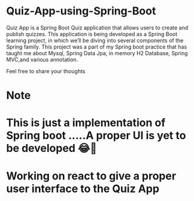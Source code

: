 # Quiz-App-using-Spring-Boot
Quiz App  is a Spring Boot Quiz application that allows users to create and publish quizzes. This application is being developed as a Spring Boot learning project, in which we’ll be diving into several components of the Spring family.
This project was a part of my Spring boot practice that has taught me about Mysql, Spring Data Jpa, in memory H2 Database, Spring MVC,and various annotation.

Feel free to share your thoughts

# Note
# This is just a implementation of Spring boot .....A proper UI is yet to be developed 😂🤣


# Working on react to give a proper user interface to the Quiz App
